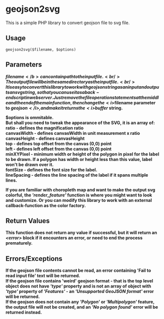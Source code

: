 geojson2svg
===========

This is a simple PHP library to convert geojson file to svg file.

Usage
-----
```
geojson2svg($filename, $options)
```

Parameters
----------
<b>$filename</b> can contain path to the input file.<br/>
The output file will be in the same directory as the input file.<br/>
It is easy to convert this library to work with geojson string as an input and outputs an svg string, so that you can use it as a back-end script in web server. Just remove the file operation statements at the middle and the end of the main function, then change the <i>$filename</i> parameter to <i>$geojson</i>, and make it returns the <i>$buffer</i> string.

<b>$options</b> is ommitable.<br/>
But shall you need to tweak the appearance of the SVG, it is an array of:<br/>
<b>ratio</b> - defines the magnification ratio<br/>
<b>canvasWidth</b> - defines canvasWidth in unit measurement x ratio<br/>
<b>canvasHeight</b> - defines canvasHeight<br/>
<b>top</b> - defines top offset from the canvas (0,0) point<br/>
<b>left</b> - defines left offset from the canvas (0,0) point<br/>
<b>minXYPixel</b> - minimum width or height of the polygon in pixel for the label to be drawn. If a polygon has width or height less than this value, label won't be drawn over it.<br/>
<b>fontSize</b> - defines the font size for the label.<br/>
<b>lineSpacing</b> - defines the line spacing of the label if it spans multiple lines.

If you are familiar with choropleth map and want to make the output svg colorful, the <i>'render_feature'</i> function is where you might want to look and customize. Or you can modify this library to work with an external callback-function as the color factory.

Return Values
-------------
This function does not return any value if successful, but it will return an <i>&lt;error&gt;</i> block if it encounters an error, or need to end the process prematurely.

Errors/Exceptions
-----------------
If the geojson file contents cannot be read, an error containing 'Fail to read input file' text will be returned.<br/>
If the geojson file contains 'weird' geojson format - that is the top level object does not have <i>'type'</i> property and is not an array of object with <i>'type'</i> property of <i>'Features'</i> - an <i>'Unsupported GeoJSON format'</i> error will be returned.<br/>
If the geojson does not contain any <i>'Polygon'</i> or <i>'Multipolygon'</i> feature, the output file will not be created, and an <i>'No polygon found'</i> error will be returned instead.
